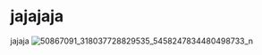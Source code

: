 # jajajaja
jajaja
![50867091_318037728829535_5458247834480498733_n](https://github.com/jayilees/jajajaja/assets/137983315/0b8c1d52-28ad-4090-84d1-1f4354098656)
